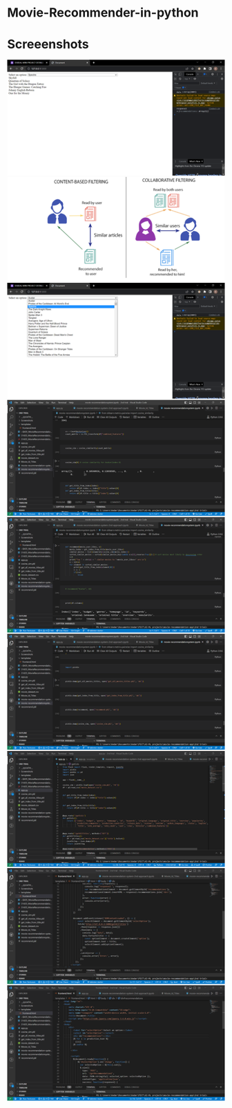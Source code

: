# Movie-Recommender-in-python

# Screeenshots

<img src="./Content-Based-Movie-Recommendation-System/Screenshots/ss17.PNG" alt="Flask App Explaination" >
<img src="./Recommendation System Types.png" alt="Recommendation System Types" >
<img src="./Content-Based-Movie-Recommendation-System/Screenshots/ss16.PNG" alt="ss16" >
<img src="Content-Based-Movie-Recommendation-System/Screenshots/ss7.PNG" alt="ss7" >
<img src="Content-Based-Movie-Recommendation-System/Screenshots/ss8.PNG" alt="ss8" >
<img src="Content-Based-Movie-Recommendation-System/Screenshots/ss10.PNG" alt="ss10" >
<img src="Content-Based-Movie-Recommendation-System/Screenshots/ss11.PNG" alt="ss11" >
<img src="Content-Based-Movie-Recommendation-System/Screenshots/ss15.PNG" alt="ss15" >
<img src="Content-Based-Movie-Recommendation-System/Screenshots/ss14.PNG" alt="ss14" >
